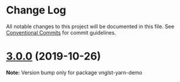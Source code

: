 # Change Log

All notable changes to this project will be documented in this file.
See [Conventional Commits](https://conventionalcommits.org) for commit guidelines.

# [3.0.0](https://github.com/vnglst/learning-yarn-workspaces/compare/vnglst-yarn-demo@2.2.3...vnglst-yarn-demo@3.0.0) (2019-10-26)

**Note:** Version bump only for package vnglst-yarn-demo
